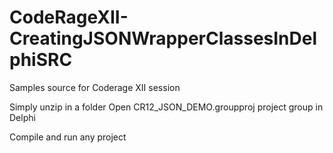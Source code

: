 # CodeRageXII-CreatingJSONWrapperClassesInDelphiSRC
Samples source for Coderage XII session

Simply unzip in a folder
Open CR12_JSON_DEMO.groupproj project group in Delphi

Compile and run any project
